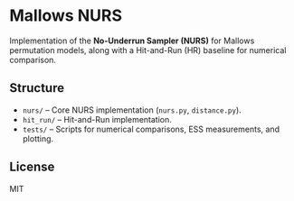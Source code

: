 # Mallows NURS

Implementation of the **No-Underrun Sampler (NURS)** for Mallows permutation models, along with a Hit-and-Run (HR) baseline for numerical comparison.

## Structure

- `nurs/` – Core NURS implementation (`nurs.py`, `distance.py`).
- `hit_run/` – Hit-and-Run implementation.
- `tests/` – Scripts for numerical comparisons, ESS measurements, and plotting.

## License
MIT
